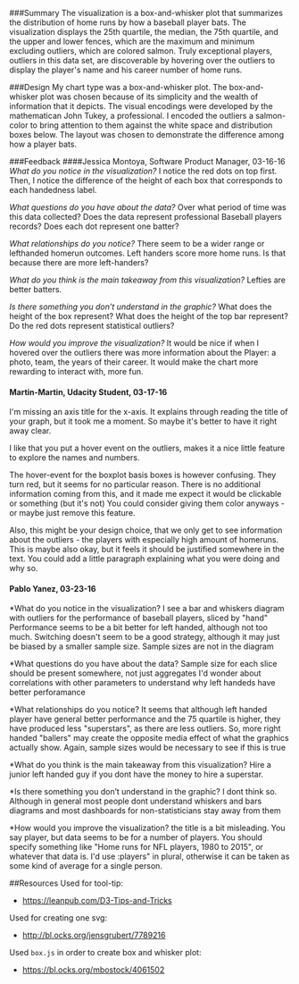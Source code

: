 ###Summary
The visualization is a box-and-whisker plot that summarizes the distribution of home runs by how a baseball player bats. The visualization displays the 25th quartile, the median, the 75th quartile, and the upper and lower fences, which are the maximum and minimum excluding outliers, which are colored salmon. Truly exceptional players, outliers in this data set, are discoverable by hovering over the outliers to display the player's name and his career number of home runs.   

###Design
My chart type was a box-and-whisker plot.  The box-and-whisker plot was chosen because of its simplicity and the wealth of information that it depicts.  The visual encodings were developed by the mathematican John Tukey, a professional.  I encoded the outliers a salmon-color to bring attention to them against the white space and distribution boxes below.  The layout was chosen to demonstrate the difference among how a player bats.

###Feedback
####Jessica Montoya, Software Product Manager, 03-16-16
*What do you notice in the visualization?*
I notice the red dots on top first. Then, I notice the difference of the height of each box that corresponds to each handedness label. 

*What questions do you have about the data?*
Over what period of time was this data collected? Does the data represent professional Baseball players records? Does each dot represent one batter?

*What relationships do you notice?*
There seem to be a wider range or lefthanded homerun outcomes. Left handers score more home runs. Is that because there are more left-handers? 

*What do you think is the main takeaway from this visualization?*
Lefties are better batters.

*Is there something you don’t understand in the graphic?*
What does the height of the box represent? What does the height of the top bar represent? Do the red dots represent statistical outliers?

*How would you improve the visualization?*
It would be nice if when I hovered over the outliers there was more information about the Player: a photo, team, the years of their career. It would make the chart more rewarding to interact with, more fun.  

#### Martin-Martin, Udacity Student, 03-17-16
I'm missing an axis title for the x-axis. It explains through reading the title of your graph, but it took me a moment. So maybe it's better to have it right away clear.

I like that you put a hover event on the outliers, makes it a nice little feature to explore the names and numbers.

The hover-event for the boxplot basis boxes is however confusing. They turn red, but it seems for no particular reason. There is no additional information coming from this, and it made me expect it would be clickable or something (but it's not)
You could consider giving them color anyways - or maybe just remove this feature.

Also, this might be your design choice, that we only get to see information about the outliers - the players with especially high amount of homeruns.
This is maybe also okay, but it feels it should be justified somewhere in the text. You could add a little paragraph explaining what you were doing and why so.

#### Pablo Yanez, 03-23-16
*What do you notice in the visualization?
I see a bar and whiskers diagram with outliers for the performance of  baseball players, sliced by "hand"
Performance seems to be a bit better for left handed, although not too much. Switching doesn't seem to be a good strategy, although it may just be biased by a smaller sample size. Sample sizes are not in the diagram

*What questions do you have about the data? 
Sample size for each slice should be present somewhere, not just aggregates
I'd wonder about correlations with other parameters to understand why left handeds have better perforamance

*What relationships do you notice?
It seems that although left handed player have general better performance and the 75 quartile is higher, they have produced less "superstars", as there are less outliers. So, more right handed "ballers" may create the opposite media effect of what the graphics actually show. Again, sample sizes would be necessary to see if this is true

*What do you think is the main takeaway from this visualization?
Hire a junior left handed guy if you dont have the money to hire a superstar.

*Is there something you don’t understand in the graphic?
I dont think so. Although in general most people dont understand whiskers and bars diagrams and most dashboards for non-statisticians stay away from them

*How would you improve the visualization?
the title is a bit misleading. You say player, but data seems to be for a number of players. You should specify something like "Home runs for NFL players, 1980 to 2015", or whatever that data is. I'd use :players" in plural, otherwise it can be taken as some kind of average for a single person.

##Resources
Used for tool-tip:  

+ https://leanpub.com/D3-Tips-and-Tricks

Used for creating one svg:

+ http://bl.ocks.org/jensgrubert/7789216

Used `box.js` in order to create box and whisker plot:

+ https://bl.ocks.org/mbostock/4061502